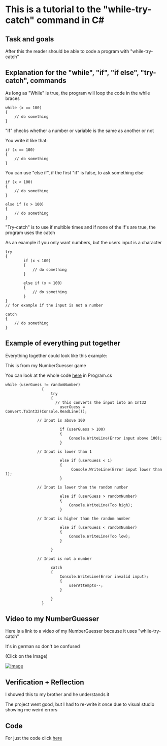 # This is a tutorial to the "while-try-catch" command in C#


## Task and goals

After this the reader should be able to code a program with "while-try-catch"


## Explanation for the "while", "if", "if else", "try-catch", commands

As long as "While" is true, the program will loop the code in the while braces

```
while (x == 100)
{
    // do something
}
```


"If" checks whether a number or variable is the same as another or not

You write it like that:
```
if (x == 100)
{
    // do something
}
```


You can use "else if", if the first "if" is false, to ask something else
```
if (x < 100)
{
    // do something
}

else if (x > 100)
{
    // do something
}
```

"Try-catch" is to use if multible times and if none of the if's are true, the program uses the catch

As an example if you only want numbers, but the users input is a character

```
try
{
        if (x < 100)
        {
            // do something
        }

        else if (x > 100)
        {
            // do something
        }
} 
// for example if the input is not a number 

catch
{
    // do something
}
```



## Example of everything put together

Everything together could look like this example:

This is from my NumberGuesser game

You can look at the whole code [here](https://github.com/EllisArn/LA1200-NumberGuesser) in Program.cs
```
while (userGuess != randomNumber)
                {
                    try
                    {
                      // this converts the input into an Int32
                        userGuess = Convert.ToInt32(Console.ReadLine());

              // Input is above 100

                        if (userGuess > 100)
                        {
                            Console.WriteLine(Error input above 100);
                        }

              // Input is lower than 1

                        else if (userGuess < 1)
                        {
                             Console.WriteLine(Error input lower than 1);
                        }

              // Input is lower than the random number

                        else if (userGuess > randomNumber)
                        {
                            Console.WriteLine(Too high);
                        }
                        
              // Input is higher than the random number

                        else if (userGuess < randomNumber)
                        {
                            Console.WriteLine(Too low);
                        }

                    }
                    
              // Input is not a number
                    
                    catch
                    {
                        Console.WriteLine(Error invalid input);
                        {
                            userAttempts--;
                        }

                    }
                }
```

## Video to my NumberGuesser

Here is a link to a video of my NumberGuesser because it uses "while-try-catch"

It's in german so don't be confused

(Click on the Image)

[![image](https://user-images.githubusercontent.com/89130718/134318691-27437676-81d0-4960-b9f8-a26cffcbd286.png)
](https://youtu.be/aE53JePccuQ)

## Verification + Reflection

I showed this to my brother and he understands it

The project went good, but I had to re-write it once due to visual studio showing me weird errors

## Code

For just the code click [here](https://github.com/EllisArn/LA1200-NumberGuesser)
